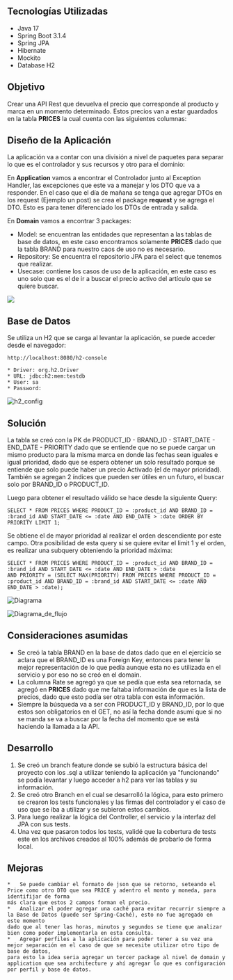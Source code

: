 ## Tecnologías Utilizadas
* Java 17
* Spring Boot 3.1.4
* Spring JPA
* Hibernate
* Mockito
* Database H2

## Objetivo
Crear una API Rest que devuelva el precio que corresponde al producto y marca en un momento determinado.
Estos precios van a estar guardados en la tabla **PRICES** la cual cuenta con las siguientes columnas:

## Diseño de la Aplicación
La aplicación va a contar con una división a nivel de paquetes para separar lo que es el controlador y sus recursos y 
otro para el dominio:

En **Application** vamos a encontrar el Controlador junto al Exception Handler, las excepciones que este va a manejar
y los DTO que va a responder. En el caso que el día de mañana se tenga que agregar DTOs en los request (Ejemplo un post)
se crea el package **request** y se agrega el DTO. Esto es para tener diferenciado los DTOs de entrada y salida.

En **Domain** vamos a encontrar 3 packages:
* Model: se encuentran las entidades que representan a las tablas de base de datos, en este caso encontramos solamente **PRICES**
dado que la tabla BRAND para nuestro caos de uso no es necesario. 
* Repository: Se encuentra el repositorio JPA para el select que tenemos que realizar.
* Usecase: contiene los casos de uso de la aplicación, en este caso es uno solo que es el de ir a buscar el precio activo
del artículo que se quiere buscar.  

![](documentation/packages_structure.png)

## Base de Datos
Se utiliza un H2 que se carga al levantar la aplicación, se puede acceder desde el navegador:

    http://localhost:8080/h2-console

    * Driver: org.h2.Driver
    * URL: jdbc:h2:mem:testdb
    * User: sa
    * Password: 

![h2_config](documentation/h2_config.png)

## Solución
La tabla se creó con la PK de PRODUCT_ID - BRAND_ID - START_DATE - END_DATE - PRIORITY dado que se entiende que no se puede cargar un mismo
producto para la misma marca en donde las fechas sean iguales e igual prioridad, dado que se espera obtener un solo resultado
porque se entiende que solo puede haber un precio Activado (el de mayor prioridad). También se agregan 2 índices que pueden
ser útiles en un futuro, el buscar solo por BRAND_ID o PRODUCT_ID.

Luego para obtener el resultado válido se hace desde la siguiente Query:

    SELECT * FROM PRICES WHERE PRODUCT_ID = :product_id AND BRAND_ID = :brand_id AND START_DATE <= :date AND END_DATE > :date ORDER BY PRIORITY LIMIT 1;

Se obtiene el de mayor prioridad al realizar el orden descendiente por este campo. 
Otra posibilidad de esta query si se quiere evitar el limit 1 y el orden, es realizar una subquery obteniendo la prioridad máxima:

    SELECT * FROM PRICES WHERE PRODUCT_ID = :product_id AND BRAND_ID = :brand_id AND START_DATE <= :date AND END_DATE > :date 
    AND PRIORITY = (SELECT MAX(PRIORITY) FROM PRICES WHERE PRODUCT_ID = :product_id AND BRAND_ID = :brand_id AND START_DATE <= :date AND END_DATE > :date);

![Diagrama](documentation/diagrama.png)

![Diagrama_de_flujo](documentation/diagrama_de_flujo.png)


## Consideraciones asumidas
* Se creó la tabla BRAND en la base de datos dado que en el ejercicio se aclara que el BRAND_ID es una Foreign Key, entonces para tener la 
mejor representación de lo que pedía aunque esta no es utilizada en el servicio y por eso no se creó en el domain.
* La columna Rate se agregó ya que se pedía que esta sea retornada, se agregó en **PRICES** dado que me faltaba información de que es la lista
de precios, dado que esto podía ser otra tabla con esta información.
* Siempre la búsqueda va a ser con PRODUCT_ID y BRAND_ID, por lo que estos son obligatorios en el GET, no así la fecha donde asumí que si no se manda
se va a buscar por la fecha del momento que se está haciendo la llamada a la API.

## Desarrollo
1. Se creó un branch feature donde se subió la estructura básica del proyecto con los .sql a utilizar teniendo la aplicación ya "funcionando" 
se podía levantar y luego acceder a h2 para ver las tablas y su información.
2. Se creó otro Branch en el cual se desarrolló la lógica, para esto primero se crearon los tests funcionales y las firmas del controlador y el 
caso de uso que se iba a utilizar y se subieron estos cambios.
3. Para luego realizar la lógica del Controller, el servicio y la interfaz del JPA con sus tests.
4. Una vez que pasaron todos los tests, validé que la cobertura de tests este en los archivos creados al 100% además de probarlo de forma local. 

## Mejoras
    *   Se puede cambiar el formato de json que se retorno, seteando el Price como otro DTO que sea PRICE y adentro el monto y moneda, para identifijar de forma 
    más clara que estos 2 campos forman el precio.
    *   Analizar el poder agregar una caché para evitar recurrir siempre a la Base de Datos (puede ser Spring-Caché), esto no fue agregado en este momento
    dado que al tener las horas, minutos y segundos se tiene que analizar bien como poder implementarla en esta consulta.
    *   Agregar perfiles a la aplicación para poder tener a su vez una mejor separación en el caso de que se necesite utilizar otro tipo de base de datos,
    para esto la idea seria agregar un tercer package al nivel de domain y application que sea architecture y ahí agregar lo que es configuración
    por perfil y base de datos.
